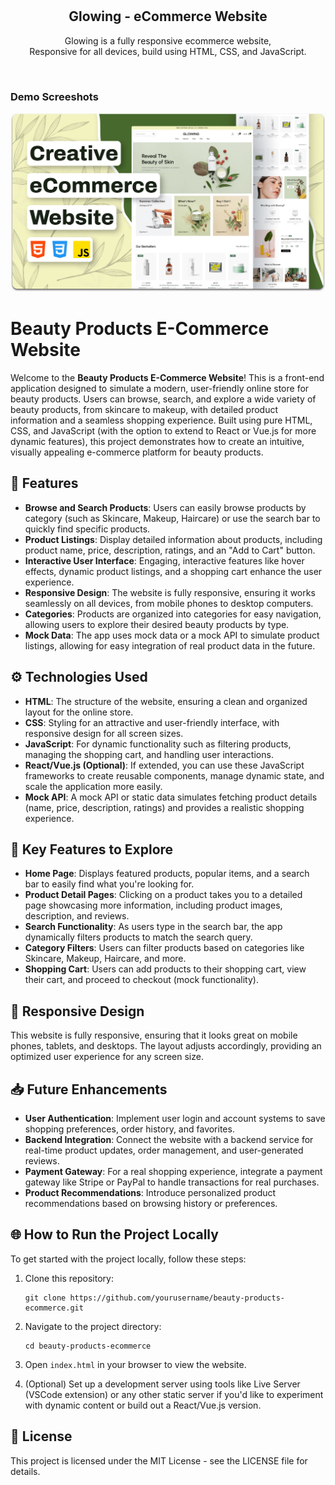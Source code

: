 <div align="center">
  

  <br />
  <br />

  <h2 align="center">Glowing - eCommerce Website</h2>

  Glowing is a fully responsive ecommerce website, <br />Responsive for all devices, build using HTML, CSS, and JavaScript.

  

</div>

<br />

### Demo Screeshots

![Glowing Desktop Demo](./readme-images/desktop.png "Desktop Demo")



# Beauty Products E-Commerce Website

Welcome to the **Beauty Products E-Commerce Website**! This is a front-end application designed to simulate a modern, user-friendly online store for beauty products. Users can browse, search, and explore a wide variety of beauty products, from skincare to makeup, with detailed product information and a seamless shopping experience. Built using pure HTML, CSS, and JavaScript (with the option to extend to React or Vue.js for more dynamic features), this project demonstrates how to create an intuitive, visually appealing e-commerce platform for beauty products.

## 🚀 Features

- **Browse and Search Products**: Users can easily browse products by category (such as Skincare, Makeup, Haircare) or use the search bar to quickly find specific products.
- **Product Listings**: Display detailed information about products, including product name, price, description, ratings, and an "Add to Cart" button.
- **Interactive User Interface**: Engaging, interactive features like hover effects, dynamic product listings, and a shopping cart enhance the user experience.
- **Responsive Design**: The website is fully responsive, ensuring it works seamlessly on all devices, from mobile phones to desktop computers.
- **Categories**: Products are organized into categories for easy navigation, allowing users to explore their desired beauty products by type.
- **Mock Data**: The app uses mock data or a mock API to simulate product listings, allowing for easy integration of real product data in the future.

## ⚙️ Technologies Used

- **HTML**: The structure of the website, ensuring a clean and organized layout for the online store.
- **CSS**: Styling for an attractive and user-friendly interface, with responsive design for all screen sizes.
- **JavaScript**: For dynamic functionality such as filtering products, managing the shopping cart, and handling user interactions.
- **React/Vue.js (Optional)**: If extended, you can use these JavaScript frameworks to create reusable components, manage dynamic state, and scale the application more easily.
- **Mock API**: A mock API or static data simulates fetching product details (name, price, description, ratings) and provides a realistic shopping experience.

## 🧩 Key Features to Explore

- **Home Page**: Displays featured products, popular items, and a search bar to easily find what you're looking for.
- **Product Detail Pages**: Clicking on a product takes you to a detailed page showcasing more information, including product images, description, and reviews.
- **Search Functionality**: As users type in the search bar, the app dynamically filters products to match the search query.
- **Category Filters**: Users can filter products based on categories like Skincare, Makeup, Haircare, and more.
- **Shopping Cart**: Users can add products to their shopping cart, view their cart, and proceed to checkout (mock functionality).

## 📱 Responsive Design

This website is fully responsive, ensuring that it looks great on mobile phones, tablets, and desktops. The layout adjusts accordingly, providing an optimized user experience for any screen size.

## 📥 Future Enhancements

- **User Authentication**: Implement user login and account systems to save shopping preferences, order history, and favorites.
- **Backend Integration**: Connect the website with a backend service for real-time product updates, order management, and user-generated reviews.
- **Payment Gateway**: For a real shopping experience, integrate a payment gateway like Stripe or PayPal to handle transactions for real purchases.
- **Product Recommendations**: Introduce personalized product recommendations based on browsing history or preferences.

## 🌐 How to Run the Project Locally

To get started with the project locally, follow these steps:

1. Clone this repository:
   ```
   git clone https://github.com/yourusername/beauty-products-ecommerce.git
   ```

2. Navigate to the project directory:
   ```
   cd beauty-products-ecommerce
   ```

3. Open `index.html` in your browser to view the website.

4. (Optional) Set up a development server using tools like Live Server (VSCode extension) or any other static server if you'd like to experiment with dynamic content or build out a React/Vue.js version.

## 📄 License

This project is licensed under the MIT License - see the LICENSE file for details.



